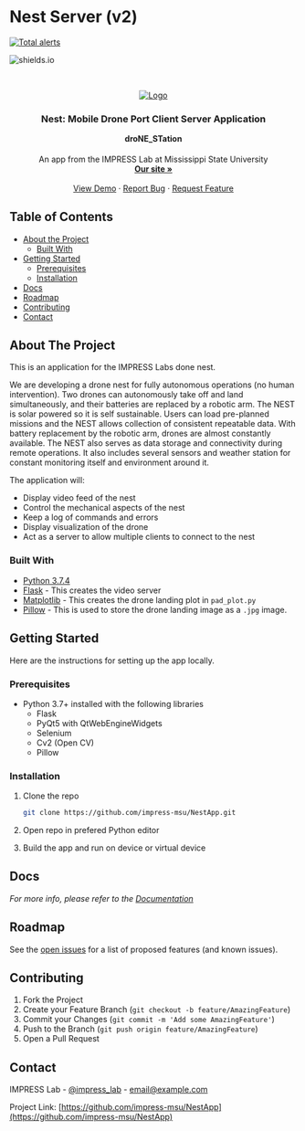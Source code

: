 <!-- TODO Documentation:

* routes.py
* camera.py
* static/
* templates/ -->

<!-- PROJECT SHIELDS -->
<!--
*** I'm using markdown "reference style" links for readability.
*** Reference links are enclosed in brackets [ ] instead of parentheses ( ).
*** See the bottom of this document for the declaration of the reference variables
*** for contributors-url, forks-url, etc. This is an optional, concise syntax you may use.
*** https://www.markdownguide.org/basic-syntax/#reference-style-links
-->

# Nest Server (v2)

[![Total alerts](https://img.shields.io/lgtm/alerts/g/lpjune/Nest.svg?logo=lgtm&logoWidth=18)](https://lgtm.com/projects/g/lpjune/Nest/alerts/)

![shields.io](https://img.shields.io/github/repo-size/lpjune/nest.svg?style=popout)

<!-- PROJECT LOGO -->
</br>

<p align="center">
  <a href="https://github.com/othneildrew/Best-README-Template">
    <img src="https://i.imgur.com/wk2ynOg.jpg" alt="Logo">
  </a>

  <h3 align="center">Nest: Mobile Drone Port Client Server Application</h3>
  <h4 align="center" style="margin-top:0">droNE_STation</h4>

  <p align="center">
    An app from the IMPRESS Lab at Mississippi State University
    </br>
    <a href="http://impress.ece.msstate.edu/research/projects/nest/"><strong>Our site »</strong></a>
    </br>
    </br>
    <a href="https://github.com/othneildrew/Best-README-Template">View Demo</a>
    ·
    <a href="https://github.com/othneildrew/Best-README-Template/issues">Report Bug</a>
    ·
    <a href="https://github.com/othneildrew/Best-README-Template/issues">Request Feature</a>
  </p>
</p>

<!-- TABLE OF CONTENTS -->
## Table of Contents

* [About the Project](#about-the-project)
  * [Built With](#built-with)
* [Getting Started](#getting-started)
  * [Prerequisites](#prerequisites)
  * [Installation](#installation)
* [Docs](#usage)
* [Roadmap](#roadmap)
* [Contributing](#contributing)
* [Contact](#contact)

<!-- ABOUT THE PROJECT -->
## About The Project

This is an application for the IMPRESS Labs done nest.

We are developing a drone nest for fully autonomous operations (no human intervention). Two drones can autonomously take off and land simultaneously, and their batteries are replaced by a robotic arm. The NEST is solar powered so it is self sustainable. Users can load pre-planned missions and the NEST allows collection of consistent repeatable data. With battery replacement by the robotic arm, drones are almost constantly available. The NEST also serves as data storage and connectivity during remote operations. It also includes several sensors and weather station for constant monitoring itself and environment around it.

The application will:

* Display video feed of the nest
* Control the mechanical aspects of the nest
* Keep a log of commands and errors
* Display visualization of the drone
* Act as a server to allow multiple clients to connect to the nest

### Built With

* [Python 3.7.4](https://www.python.org/downloads/release/python-374/)
* [Flask](https://www.fullstackpython.com/flask.html) - This creates the video server
* [Matplotlib](https://matplotlib.org/users/installing.html) - This creates the drone landing plot in ```pad_plot.py``` 
* [Pillow](https://pypi.org/project/Pillow/) - This is used to store the drone landing image as a ```.jpg``` image.

<!-- GETTING STARTED -->
## Getting Started

Here are the instructions for setting up the app locally.

### Prerequisites

* Python 3.7+ installed with the following libraries
  * Flask
  * PyQt5 with QtWebEngineWidgets
  * Selenium
  * Cv2 (Open CV)
  * Pillow

### Installation

1. Clone the repo

    ```sh
    git clone https://github.com/impress-msu/NestApp.git
    ```

2. Open repo in prefered Python editor
3. Build the app and run on device or virtual device

## Docs

_For more info, please refer to the [Documentation](https://example.com)_

<!-- ROADMAP -->
## Roadmap

See the [open issues](https://github.com/lpjune/NestServerV2/issues) for a list of proposed features (and known issues).

<!-- CONTRIBUTING -->
## Contributing

1. Fork the Project
2. Create your Feature Branch (`git checkout -b feature/AmazingFeature`)
3. Commit your Changes (`git commit -m 'Add some AmazingFeature'`)
4. Push to the Branch (`git push origin feature/AmazingFeature`)
5. Open a Pull Request

<!-- CONTACT -->
## Contact

IMPRESS Lab - [@impress_lab](https://twitter.com/impress_lab) - email@example.com

Project Link: [https://github.com/impress-msu/NestApp](https://github.com/impress-msu/NestApp)

<!-- MARKDOWN LINKS & IMAGES -->
<!-- https://www.markdownguide.org/basic-syntax/#reference-style-links -->
[contributors-shield]: https://img.shields.io/github/contributors/othneildrew/Best-README-Template.svg?style=flat-square
[contributors-url]: https://github.com/othneildrew/Best-README-Template/graphs/contributors
[forks-shield]: https://img.shields.io/github/forks/othneildrew/Best-README-Template.svg?style=flat-square
[forks-url]: https://github.com/othneildrew/Best-README-Template/network/members
[stars-shield]: https://img.shields.io/github/stars/othneildrew/Best-README-Template.svg?style=flat-square
[stars-url]: https://github.com/othneildrew/Best-README-Template/stargazers
[issues-shield]: https://img.shields.io/github/issues/othneildrew/Best-README-Template.svg?style=flat-square
[issues-url]: https://github.com/othneildrew/Best-README-Template/issues
[license-shield]: https://img.shields.io/github/license/othneildrew/Best-README-Template.svg?style=flat-square
[license-url]: https://github.com/othneildrew/Best-README-Template/blob/master/LICENSE.txt
[linkedin-shield]: https://img.shields.io/badge/-LinkedIn-black.svg?style=flat-square&logo=linkedin&colorB=555
[linkedin-url]: https://linkedin.com/in/othneildrew
[product-screenshot]: images/screenshot.png